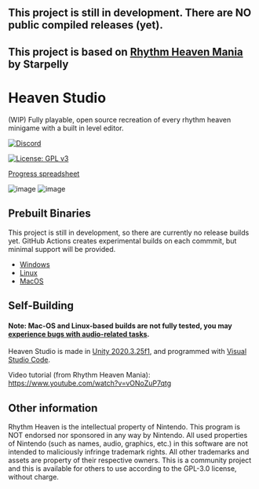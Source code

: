 ## This project is still in development. There are NO public compiled releases (yet).
## This project is based on [Rhythm Heaven Mania](https://github.com/RhythmHeavenDevelopment/RhythmHeavenMania) by Starpelly

# Heaven Studio

(WIP) Fully playable, open source recreation of every rhythm heaven minigame with a built in level editor.

<p>
  <a href="https://discord.gg/2kdZ8kFyEN">
    <img src="https://img.shields.io/discord/945450048832040980?color=5865F2&label=Heaven%20Studio&logo=discord&logoColor=white" alt="Discord">
  </a>
</p>

[![License: GPL v3](https://img.shields.io/badge/License-GPLv3-blue.svg)](https://www.gnu.org/licenses/gpl-3.0)

[Progress spreadsheet](https://docs.google.com/spreadsheets/d/1NXxIeL4nsdjChrxAZTPpk20QOKEdQWGbXIhT4TclB6k/edit?usp=sharing)

![image](https://user-images.githubusercontent.com/40370440/155040498-07365bd4-a0eb-40ef-839e-2c5dcfc5141f.png)
![image](https://user-images.githubusercontent.com/40370440/154824159-07800021-9264-4293-92cf-d3f6e0155f5b.png)


## Prebuilt Binaries
This project is still in development, so there are currently no release builds yet. GitHub Actions creates experimental builds on each commmit, but minimal support will be provided.

- [Windows](https://nightly.link/megaminerjenny/HeavenStudio/workflows/main/master/StandaloneWindows64-build.zip)
- [Linux](https://nightly.link/megaminerjenny/HeavenStudio/workflows/main/master/StandaloneLinux64-build.zip)
- [MacOS](https://nightly.link/megaminerjenny/HeavenStudio/workflows/main/master/StandaloneOSX-build.zip)

## Self-Building
#### Note: Mac-OS and Linux-based builds are not fully tested, you may [experience bugs with audio-related tasks](https://github.com/megaminerjenny/HeavenStudio/issues/72).
Heaven Studio is made in [Unity 2020.3.25f1](https://unity3d.com/unity/whats-new/2020.3.25),
and programmed with [Visual Studio Code](https://code.visualstudio.com/).

Video tutorial (from Rhythm Heaven Mania): https://www.youtube.com/watch?v=vONoZuP7qtg

## Other information
Rhythm Heaven is the intellectual property of Nintendo. This program is NOT endorsed nor sponsored in any way by Nintendo. All used properties of Nintendo (such as names, audio, graphics, etc.) in this software are not intended to maliciously infringe trademark rights. All other trademarks and assets are property of their respective owners. This is a community project and this is available for others to use according to the GPL-3.0 license, without charge.
